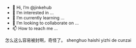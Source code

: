 - 👋 Hi, I’m @jinkehub
- 👀 I’m interested in ...
- 🌱 I’m currently learning ...
- 💞️ I’m looking to collaborate on ...
- 📫 How to reach me ...

怎么这么容易被封啊，奇怪了。
shenghuo haishi yizhi de cunzai
